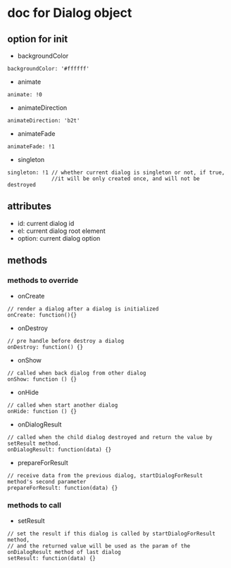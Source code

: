 # doc for Dialog object

## option for init

* backgroundColor

```
backgroundColor: '#ffffff'
```

* animate

```
animate: !0
```

* animateDirection

```
animateDirection: 'b2t'
```

* animateFade

```
animateFade: !1
```

* singleton

```
singleton: !1 // whether current dialog is singleton or not, if true,
              //it will be only created once, and will not be destroyed
```


## attributes

* id: current dialog id
* el: current dialog root element
* option: current dialog option

## methods

### methods to override

* onCreate

```
// render a dialog after a dialog is initialized
onCreate: function(){}
```

* onDestroy

```
// pre handle before destroy a dialog
onDestroy: function() {}
```

* onShow

```
// called when back dialog from other dialog
onShow: function () {}
```

* onHide

```
// called when start another dialog
onHide: function () {}
```

* onDialogResult

```
// called when the child dialog destroyed and return the value by setResult method.
onDialogResult: function(data) {}
```

* prepareForResult

```
// receive data from the previous dialog, startDialogForResult method's second parameter
prepareForResult: function(data) {}
```

### methods to call

* setResult

```
// set the result if this dialog is called by startDialogForResult method,
// and the returned value will be used as the param of the onDialogResult method of last dialog
setResult: function(data) {}
```